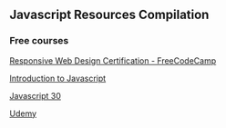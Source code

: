 ## Javascript Resources Compilation

### Free courses
[Responsive Web Design Certification - FreeCodeCamp](https://learn.freecodecamp.org/)

[Introduction to Javascript](https://www.codecademy.com/learn/introduction-to-javascript)

[Javascript 30](https://javascript30.com/)

[Udemy](https://www.udemy.com/javascript-essentials/)

